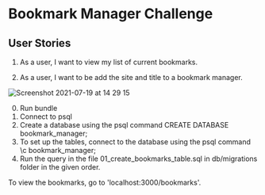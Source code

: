 
# Bookmark Manager Challenge

## User Stories

1. As a user, I want to view my list of current bookmarks.

2. As a user, I want to be add the site and title to a bookmark manager.

![Screenshot 2021-07-19 at 14 29 15](https://user-images.githubusercontent.com/81044352/126167420-dd00a6b6-0f77-4d03-a544-418b9ca00f89.png)

0. Run bundle
1. Connect to psql
2. Create a database using the psql command CREATE DATABASE bookmark_manager;
3. To set up the tables, connect to the database using the psql command \c bookmark_manager;
4. Run the query in the file 01_create_bookmarks_table.sql in db/migrations folder in the given order.

To view the bookmarks, go to 'localhost:3000/bookmarks'.
